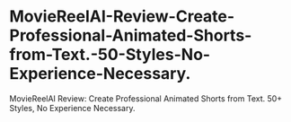 # MovieReelAI-Review-Create-Professional-Animated-Shorts-from-Text.-50-Styles-No-Experience-Necessary.
MovieReelAI Review: Create Professional Animated Shorts from Text. 50+ Styles, No Experience Necessary.
